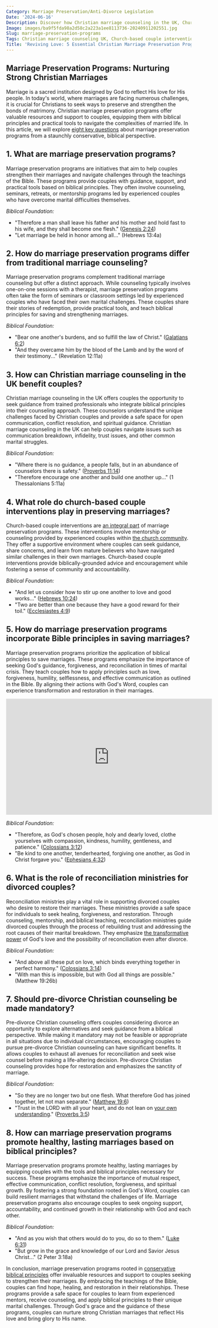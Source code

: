 ```yaml
---
Category: Marriage Preservation/Anti-Divorce Legislation
Date: '2024-06-16'
Description: Discover how Christian marriage counseling in the UK, Church-based couple interventions, and pre-divorce Christian counseling can help save marriages using Bible principles. Explore reconciliation ministries for divorced couples, emphasizing the importance of preserving marriages through faith-based approaches.
Image: images/ba9f5fda98a2d58c2a223a1ee8113736-20240911202551.jpg
Slug: marriage-preservation-programs
Tags: Christian marriage counseling UK, Church-based couple intervention, Saving marriages Bible principles, Reconciliation ministry divorced couples, Pre-divorce Christian counseling mandatory
Title: 'Reviving Love: 5 Essential Christian Marriage Preservation Programs'
---
```


## Marriage Preservation Programs: Nurturing Strong Christian Marriages
Marriage is a sacred institution designed by God to reflect His love for His people. In today's world, where marriages are facing numerous challenges, it is crucial for Christians to seek ways to preserve and strengthen the bonds of matrimony. Christian marriage preservation programs offer valuable resources and support to couples, equipping them with biblical principles and practical tools to navigate the complexities of married life. In this article, we will explore [eight key questions](/identifying-marxist-influence) about marriage preservation programs from a staunchly conservative, biblical perspective.

## 1. What are marriage preservation programs?

Marriage preservation programs are initiatives that aim to help couples strengthen their marriages and navigate challenges through the teachings of the Bible. These programs provide couples with guidance, support, and practical tools based on biblical principles. They often involve counseling, seminars, retreats, or mentorship programs led by experienced couples who have overcome marital difficulties themselves.

*Biblical Foundation:*
- "Therefore a man shall leave his father and his mother and hold fast to his wife, and they shall become one flesh." ([Genesis 2:24](https://www.bibleref.com/Genesis/2/Genesis-2-24.html))
- "Let marriage be held in honor among all..." (Hebrews 13:4a)

## 2. How do marriage preservation programs differ from traditional marriage counseling?

Marriage preservation programs complement traditional marriage counseling but offer a distinct approach. While counseling typically involves one-on-one sessions with a therapist, marriage preservation programs often take the form of seminars or classroom settings led by experienced couples who have faced their own marital challenges. These couples share their stories of redemption, provide practical tools, and teach biblical principles for saving and strengthening marriages.

*Biblical Foundation:*
- "Bear one another's burdens, and so fulfill the law of Christ." ([Galatians 6:2](https://www.bibleref.com/Galatians/6/Galatians-6-2.html))
- "And they overcame him by the blood of the Lamb and by the word of their testimony..." (Revelation 12:11a)

## 3. How can Christian marriage counseling in the UK benefit couples?

Christian marriage counseling in the UK offers couples the opportunity to seek guidance from trained professionals who integrate biblical principles into their counseling approach. These counselors understand the unique challenges faced by Christian couples and provide a safe space for open communication, conflict resolution, and spiritual guidance. Christian marriage counseling in the UK can help couples navigate issues such as communication breakdown, infidelity, trust issues, and other common marital struggles.

*Biblical Foundation:*
- "Where there is no guidance, a people falls, but in an abundance of counselors there is safety." ([Proverbs 11:14](https://www.bibleref.com/Proverbs/11/Proverbs-11-14.html))
- "Therefore encourage one another and build one another up..." (1 Thessalonians 5:11a)

## 4. What role do church-based couple interventions play in preserving marriages?

Church-based couple interventions are [an integral part](/resisting-gender-confusion) of marriage preservation programs. These interventions involve mentorship or counseling provided by experienced couples within [the church community](/unveiling-the-prophetic-gift-meaning-and-relevance-for-christian-believers). They offer a supportive environment where couples can seek guidance, share concerns, and learn from mature believers who have navigated similar challenges in their own marriages. Church-based couple interventions provide biblically-grounded advice and encouragement while fostering a sense of community and accountability.

*Biblical Foundation:*
- "And let us consider how to stir up one another to love and good works..." ([Hebrews 10:24](https://www.bibleref.com/Hebrews/10/Hebrews-10-24.html))
- "Two are better than one because they have a good reward for their toil." ([Ecclesiastes 4:9](https://www.bibleref.com/Ecclesiastes/4/Ecclesiastes-4-9.html))

## 5. How do marriage preservation programs incorporate Bible principles in saving marriages?

Marriage preservation programs prioritize the application of biblical principles to save marriages. These programs emphasize the importance of seeking God's guidance, forgiveness, and reconciliation in times of marital crisis. They teach couples how to apply principles such as love, forgiveness, humility, selflessness, and effective communication as outlined in the Bible. By aligning their actions with God's Word, couples can experience transformation and restoration in their marriages.


<iframe width="560" height="315" src="https://www.youtube.com/embed/ksMaa5PUs9Q" frameborder="0" allow="autoplay; encrypted-media" allowfullscreen></iframe>


*Biblical Foundation:*
- "Therefore, as God's chosen people, holy and dearly loved, clothe yourselves with compassion, kindness, humility, gentleness, and patience." ([Colossians 3:12](https://www.bibleref.com/Colossians/3/Colossians-3-12.html))
- "Be kind to one another, tenderhearted, forgiving one another, as God in Christ forgave you." ([Ephesians 4:32](https://www.bibleref.com/Ephesians/4/Ephesians-4-32.html))

## 6. What is the role of reconciliation ministries for divorced couples?

Reconciliation ministries play a vital role in supporting divorced couples who desire to restore their marriages. These ministries provide a safe space for individuals to seek healing, forgiveness, and restoration. Through counseling, mentorship, and biblical teaching, reconciliation ministries guide divorced couples through the process of rebuilding trust and addressing the root causes of their marital breakdown. They emphasize [the transformative power](/reviving-christian-traditions) of God's love and the possibility of reconciliation even after divorce.

*Biblical Foundation:*
- "And above all these put on love, which binds everything together in perfect harmony." ([Colossians 3:14](https://www.bibleref.com/Colossians/3/Colossians-3-14.html))
- "With man this is impossible, but with God all things are possible." (Matthew 19:26b)

## 7. Should pre-divorce Christian counseling be made mandatory?

Pre-divorce Christian counseling offers couples considering divorce an opportunity to explore alternatives and seek guidance from a biblical perspective. While making it mandatory may not be feasible or appropriate in all situations due to individual circumstances, encouraging couples to pursue pre-divorce Christian counseling can have significant benefits. It allows couples to exhaust all avenues for reconciliation and seek wise counsel before making a life-altering decision. Pre-divorce Christian counseling provides hope for restoration and emphasizes the sanctity of marriage.

*Biblical Foundation:*
- "So they are no longer two but one flesh. What therefore God has joined together, let not man separate." ([Matthew 19:6](https://www.bibleref.com/Matthew/19/Matthew-19-6.html))
- "Trust in the LORD with all your heart, and do not lean on [your own understanding](/dive-into-inspiring-christian-biographies-the-ultimate-guide-for-believers)." ([Proverbs 3:5](https://www.bibleref.com/Proverbs/3/Proverbs-3-5.html))

## 8. How can marriage preservation programs promote healthy, lasting marriages based on biblical principles?

Marriage preservation programs promote healthy, lasting marriages by equipping couples with the tools and biblical principles necessary for success. These programs emphasize the importance of mutual respect, effective communication, conflict resolution, forgiveness, and spiritual growth. By fostering a strong foundation rooted in God's Word, couples can build resilient marriages that withstand the challenges of life. Marriage preservation programs also encourage couples to seek ongoing support, accountability, and continued growth in their relationship with God and each other.

*Biblical Foundation:*
- "And as you wish that others would do to you, do so to them." ([Luke 6:31](https://www.bibleref.com/Luke/6/Luke-6-31.html))
- "But grow in the grace and knowledge of our Lord and Savior Jesus Christ..." (2 Peter 3:18a)

In conclusion, marriage preservation programs rooted in [conservative biblical principles](/opposing-womens-ordination) offer invaluable resources and support to couples seeking to strengthen their marriages. By embracing the teachings of the Bible, couples can find hope, healing, and restoration in their relationships. These programs provide a safe space for couples to learn from experienced mentors, receive counseling, and apply biblical principles to their unique marital challenges. Through God's grace and the guidance of these programs, couples can nurture strong Christian marriages that reflect His love and bring glory to His name.
